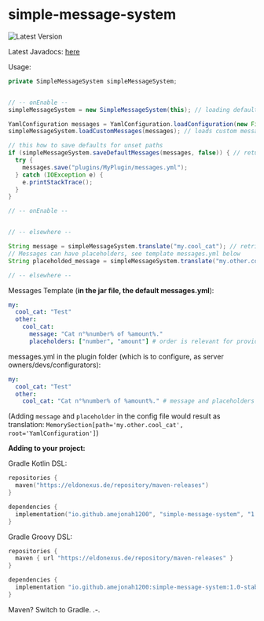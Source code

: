 # simple-message-system
![Latest Version](https://img.shields.io/nexus/r/io.github.amejonah1200/simple-message-system?label=Release&nexusVersion=3&server=https%3A%2F%2Feldonexus.de&style=for-the-badge "Latest Version")

Latest Javadocs: [here](https://amejonah1200.github.io/simple-message-system/)

Usage:
```java
private SimpleMessageSystem simpleMessageSystem;


// -- onEnable --
simpleMessageSystem = new SimpleMessageSystem(this); // loading defaults from template messages.yml

YamlConfiguration messages = YamlConfiguration.loadConfiguration(new File("plugins/MyPlugin/messages.yml"));
simpleMessageSystem.loadCustomMessages(messages); // loads custom messages

// this how to save defaults for unset paths
if (simpleMessageSystem.saveDefaultMessages(messages, false)) { // returns true if defaults where set, the "false" is for not overriding
  try {
    messages.save("plugins/MyPlugin/messages.yml");
  } catch (IOException e) {
    e.printStackTrace();
  }
}

// -- onEnable --


// -- elsewhere --

String message = simpleMessageSystem.translate("my.cool_cat"); // retrieving message
// Messages can have placeholders, see template messages.yml below
String placeholded_message = simpleMessageSystem.translate("my.other.cool_cat", 5, 10);

// -- elsewhere --
```
Messages Template (**in the jar file, the default messages.yml**):
```yml
my:
  cool_cat: "Test"
  other:
    cool_cat:
      message: "Cat n°%number% of %amount%."
      placeholders: ["number", "amount"] # order is relevant for providing args to translate-method!

```
messages.yml in the plugin folder (which is to configure, as server owners/devs/configurators):
```yml
my:
  cool_cat: "Test"
  other:
    cool_cat: "Cat n°%number% of %amount%." # message and placeholders are redundant in the config file.
```
(Adding `message` and `placeholder` in the config file would result as translation: `MemorySection[path='my.other.cool_cat', root='YamlConfiguration']`)





**Adding to your project:**

Gradle Kotlin DSL:
```kotlin
repositories {
  maven("https://eldonexus.de/repository/maven-releases")
}

dependencies {
  implementation("io.github.amejonah1200", "simple-message-system", "1.0-stable")
}
```
Gradle Groovy DSL:
```groovy
repositories {
  maven { url "https://eldonexus.de/repository/maven-releases" }
}

dependencies {
  implementation "io.github.amejonah1200:simple-message-system:1.0-stable"
}
```

Maven? Switch to Gradle. .-.

